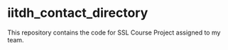 # iitdh_contact_directory
This repository contains the code for SSL Course Project assigned to my team.

